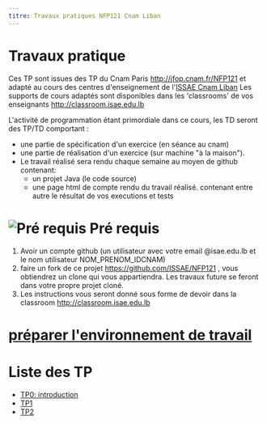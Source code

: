 ```yaml
---
titre: Travaux pratiques NFP121 Cnam Liban
---
```

# Travaux pratique

Ces TP sont issues des TP du Cnam Paris http://jfop.cnam.fr/NFP121 et adapté au cours des centres d'enseignement de l'[ISSAE Cnam Liban](http://www.cnam-liban.fr)
Les supports de cours adaptés sont disponibles dans les 'classrooms' de vos enseignants http://classroom.isae.edu.lb


L'activité de programmation étant primordiale dans ce cours, les TD seront des TP/TD comportant :

* une partie de spécification d'un exercice (en séance au cnam)
* une partie de réalisation d'un exercice (sur machine "à la maison").
* Le travail réalisé sera rendu chaque semaine au moyen de github contenant: 
    * un projet Java (le code source)
    * une page html de compte rendu du travail réalisé. contenant entre autre le résultat de vos executions et tests

# ![Pré requis](/assets/images/prerequis.png) Pré requis

1. Avoir un compte github (un utilisateur avec votre email @isae.edu.lb et le nom utilisateur NOM_PRENOM_IDCNAM)
2. faire un fork de ce projet https://github.com/ISSAE/NFP121 , vous obtiendrez un clone qui vous appartiendra. Les travaux future se feront dans votre propre projet cloné.
3. Les instructions vous seront donné sous forme de devoir dans la classroom http://classroom.isae.edu.lb 

#  [préparer l'environnement de travail](tp0/index)
# Liste des TP
* [TP0: introduction](https://issae.github.io/nfp121.tp0/)
* [TP1](https://issae.github.io/nfp121.tp1/)
* [TP2](https://issae.github.io/nfp121.tp2/)